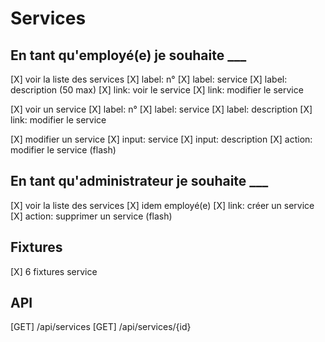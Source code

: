 # Services

## En tant qu'employé(e) je souhaite ___

[X] voir la liste des services
[X] label: n°
[X] label: service
[X] label: description (50 max)
[X] link: voir le service
[X] link: modifier le service

[X] voir un service
[X] label: n°
[X] label: service
[X] label: description
[X] link: modifier le service

[X] modifier un service
[X] input: service
[X] input: description
[X] action: modifier le service (flash)

## En tant qu'administrateur je souhaite ___

[X] voir la liste des services
[X] idem employé(e)
[X] link: créer un service
[X] action: supprimer un service (flash)

## Fixtures

[X] 6 fixtures service

## API

[GET] /api/services
[GET] /api/services/{id}

